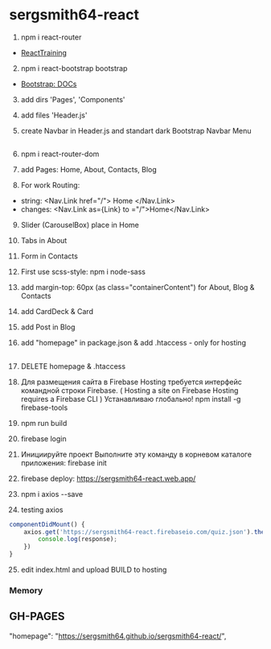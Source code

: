 # sergsmith64-react

1. npm i react-router
* [ReactTraining](https://reacttraining.com/react-router/core/guides/quick-start)

2. npm i react-bootstrap bootstrap
* [Bootstrap: DOCs](https://react-bootstrap.github.io)

3. add dirs 'Pages', 'Components'

4. add files 'Header.js'

5. create Navbar in Header.js and standart dark Bootstrap Navbar Menu

##

6. npm i react-router-dom

7. add Pages: Home, About, Contacts, Blog

8. For work Routing:
* string: <Nav.Link href="/"> Home </Nav.Link>
* changes: <Nav.Link as={Link} to ="/">Home</Nav.Link>

9. Slider (CarouselBox) place in Home

10. Tabs in About

11. Form in Contacts

12. First use scss-style: npm i node-sass

13. add margin-top: 60px (as class="containerContent") for About, Blog & Contacts

14. add CardDeck & Card

15. add Post in Blog

16. add "homepage" in package.json & add .htaccess - only for hosting

##

17. DELETE homepage & .htaccess

18. Для размещения сайта в Firebase Hosting требуется интерфейс командной строки Firebase.
( Hosting a site on Firebase Hosting requires a Firebase CLI )
Устанавливаю глобально!
npm install -g firebase-tools

19. npm run build

20. firebase login

21. Инициируйте проект
Выполните эту команду в корневом каталоге приложения:
firebase init

22. firebase deploy: https://sergsmith64-react.web.app/

23. npm i axios --save

24. testing axios

~~~javascript
componentDidMount() {
    axios.get('https://sergsmith64-react.firebaseio.com/quiz.json').then(response => {
        console.log(response);
    })
}
~~~

25. edit index.html and upload BUILD to hosting

### Memory

## GH-PAGES

"homepage": "https://sergsmith64.github.io/sergsmith64-react/",